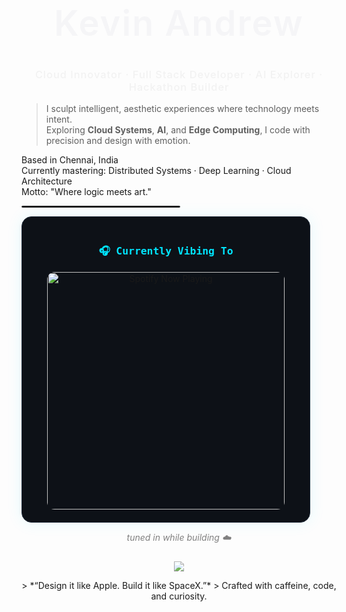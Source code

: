 <h1 align="center" style="font-size: 3.5rem; font-weight: 600; letter-spacing: 2px; color: #f5f5f7; font-family: -apple-system, BlinkMacSystemFont, 'SF Pro Display', 'SF Pro Text', sans-serif;">
  Kevin Andrew
</h1>

<h3 align="center" style="font-family:'SF Pro Display','Helvetica Neue',sans-serif; font-weight:500; color:#f2f2f2; text-shadow:0 0 10px rgba(255,255,255,0.08); letter-spacing:1px;">
  Cloud Innovator · Full Stack Developer · AI Explorer · Hackathon Builder
</h3>


> I sculpt intelligent, aesthetic experiences where technology meets intent.  
> Exploring **Cloud Systems**, **AI**, and **Edge Computing**, I code with precision and design with emotion.

Based in Chennai, India  
Currently mastering: Distributed Systems · Deep Learning · Cloud Architecture  
Motto: "Where logic meets art."


<hr style="width:50%;border:0.5px solid #222;border-radius:5px;">

<div align="center" style="background:#0d1117; border:1px solid #1f2937; border-radius:16px; padding:20px; width:420px; box-shadow:0 0 25px rgba(0,229,255,0.1);">

  <h3 style="color:#00E5FF; font-family:'JetBrains Mono', monospace; margin-bottom:10px;">
    🎧 Currently Vibing To
  </h3>

  <a href="https://open.spotify.com/user/g0oyyt3dtmeerb9muk6aiwqcv" target="_blank">
    <img 
      src="https://spotify-github-profile.kittinanx.com/api/view?uid=g0oyyt3dtmeerb9muk6aiwqcv&cover_image=true&theme=novatorem&show_offline=false&background_color=0d1117&interchange=false&bar_color=00E5FF&bar_color_cover=false"
      width="380"
      alt="Spotify Now Playing"
      style="border-radius:12px; margin-top:8px;"
    />
  </a>
</div>


<p align="center">
  <i style="color:gray;">tuned in while building ☁️</i>
</p>



<p align="center">
  <img 
    src="https://skillicons.dev/icons?i=js,ts,python,react,nodejs,mongodb,aws,git,linux,tailwind,nextjs,flask,html,css" 
    style="filter: grayscale(30%) brightness(110%); margin-top: 10px;"
  />
</p>



<p align="center">
> *“Design it like Apple. Build it like SpaceX.”*  
> Crafted with caffeine, code, and curiosity.
</p>



